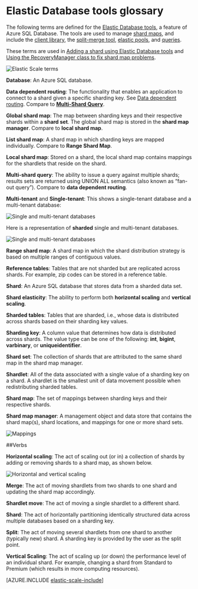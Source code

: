 <properties 
    pageTitle="Elastic Database tools glossary | Microsoft Azure" 
    description="Explanation of terms used for elastic database tools" 
    services="sql-database" 
    documentationCenter="" 
    manager="jhubbard" 
    authors="ddove" 
    editor=""/>

<tags 
    ms.service="sql-database" 
    ms.workload="sql-database" 
    ms.tgt_pltfrm="na" 
    ms.devlang="na" 
    ms.topic="article" 
    ms.date="04/25/2016" 
    ms.author="ddove;sidneyh"/>

# Elastic Database tools glossary
The following terms are defined for the [Elastic Database tools](sql-database-elastic-scale-introduction.md), a feature of Azure SQL Database. The tools are used to manage [shard maps](sql-database-elastic-scale-shard-map-management.md), and include the [client library](sql-database-elastic-database-client-library.md), the [split-merge tool](sql-database-elastic-scale-overview-split-and-merge.md), [elastic pools](sql-database-elastic-pool.md), and [queries](sql-database-elastic-query-overview.md). 

These terms are used in [Adding a shard using Elastic Database tools](sql-database-elastic-scale-add-a-shard.md) and [Using the RecoveryManager class to fix shard map problems](sql-database-elastic-database-recovery-manager.md).

![Elastic Scale terms][1]

**Database**: An Azure SQL database. 

**Data dependent routing**: The functionality that enables an application to connect to a shard given a specific sharding key. See [Data dependent routing](sql-database-elastic-scale-data-dependent-routing.md). Compare to **[Multi-Shard Query](sql-database-elastic-scale-multishard-querying.md)**.

**Global shard map**: The map between sharding keys and their respective shards within a **shard set**. The global shard map is stored in the **shard map manager**. Compare to **local shard map**.

**List shard map**: A shard map in which sharding keys are mapped individually. Compare to **Range Shard Map**.   

**Local shard map**: Stored on a shard, the local shard map contains mappings for the shardlets that reside on the shard.

**Multi-shard query**: The ability to issue a query against multiple shards; results sets are returned using UNION ALL semantics (also known as “fan-out query”). Compare to **data dependent routing**.

**Multi-tenant** and **Single-tenant**: This shows a single-tenant database and a multi-tenant database:

![Single and multi-tenant databases](./media/sql-database-elastic-scale-glossary/multi-single-simple.png)

Here is a representation of **sharded** single and multi-tenant databases. 

![Single and multi-tenant databases](./media/sql-database-elastic-scale-glossary/shards-single-multi.png)

**Range shard map**: A shard map in which the shard distribution strategy is based on multiple ranges of contiguous values. 

**Reference tables**: Tables that are not sharded but are replicated across shards. For example, zip codes can be stored in a reference table. 

**Shard**: An Azure SQL database that stores data from a sharded data set. 

**Shard elasticity**: The ability to perform both **horizontal scaling** and **vertical scaling**.

**Sharded tables**: Tables that are sharded, i.e., whose data is distributed across shards based on their sharding key values. 

**Sharding key**: A column value that determines how data is distributed across shards. The value type can be one of the following: **int**, **bigint**, **varbinary**, or **uniqueidentifier**. 

**Shard set**: The collection of shards that are attributed to the same shard map in the shard map manager.  

**Shardlet**: All of the data associated with a single value of a sharding key on a shard. A shardlet is the smallest unit of data movement possible when redistributing sharded tables. 

**Shard map**: The set of mappings between sharding keys and their respective shards.

**Shard map manager**: A management object and data store that contains the shard map(s), shard locations, and mappings for one or more shard sets.

![Mappings][2]


##Verbs

**Horizontal scaling**: The act of scaling out (or in) a collection of shards by adding or removing shards to a shard map, as shown below.

![Horizontal and vertical scaling][3]

**Merge**: The act of moving shardlets from two shards to one shard and updating the shard map accordingly.

**Shardlet move**: The act of moving a single shardlet to a different shard. 

**Shard**: The act of horizontally partitioning identically structured data across multiple databases based on a sharding key.

**Split**: The act of moving several shardlets from one shard to another (typically new) shard. A sharding key is provided by the user as the split point.

**Vertical Scaling**: The act of scaling up (or down) the performance level of an individual shard. For example, changing a shard from Standard to Premium (which results in more computing resources). 

[AZURE.INCLUDE [elastic-scale-include](../../includes/elastic-scale-include.md)]  

<!--Image references-->
[1]: ./media/sql-database-elastic-scale-glossary/glossary.png
[2]: ./media/sql-database-elastic-scale-glossary/mappings.png
[3]: ./media/sql-database-elastic-scale-glossary/h_versus_vert.png
 